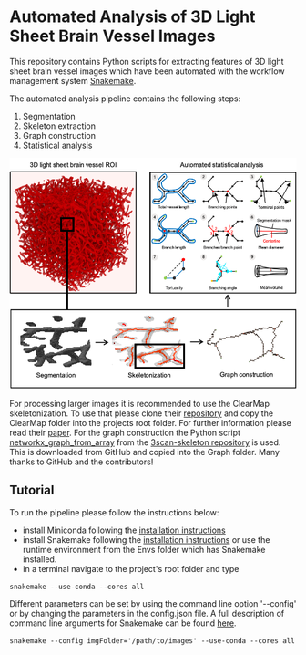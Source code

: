 # **Automated Analysis of 3D Light Sheet Brain Vessel Images**

This repository contains Python scripts for extracting features of 3D light sheet brain vessel images which have been
automated with the workflow management system [Snakemake](https://github.com/snakemake/snakemake).

The automated analysis pipeline contains the following steps:

1. Segmentation
2. Skeleton extraction
3. Graph construction
4. Statistical analysis

![Pipeline](pipeline.png)

For processing larger images it is recommended to use the ClearMap skeletonization. To use that please clone their
[repository](https://github.com/MartinFinkenflugel/ClearMap2/tree/3617414d6d56709b452b2c5253631eecbede1b85)
and copy the ClearMap folder into the projects root folder. For further information please read their 
[paper](https://www.sciencedirect.com/science/article/abs/pii/S0092867420301094).
For the graph construction the Python script
[networkx_graph_from_array](https://github.com/3Scan/3scan-skeleton/blob/master/skeleton/networkx_graph_from_array.py)
from the
[3scan-skeleton repository](https://github.com/3Scan/3scan-skeleton#3d-image-skeletonization-tools) is used. This is
downloaded from GitHub and copied into the Graph folder. Many thanks to GitHub and the contributors!

## Tutorial
To run the pipeline please follow the instructions below:
* install Miniconda following the [installation instructions](https://conda.io/projects/conda/en/latest/user-guide/install/index.html)
* install Snakemake following the [installation instructions](https://snakemake.readthedocs.io/en/stable/getting_started/installation.html)
or use the runtime environment from the Envs folder which has Snakemake installed.
* in a terminal navigate to the project's root folder and type
```
snakemake --use-conda --cores all
```

Different parameters can be set by using the command line option '--config' or by changing the parameters in the
config.json file. A full description of command line arguments for Snakemake can be found
[here](https://snakemake.readthedocs.io/en/v4.5.1/executable.html).
```
snakemake --config imgFolder='/path/to/images' --use-conda --cores all
```








 




